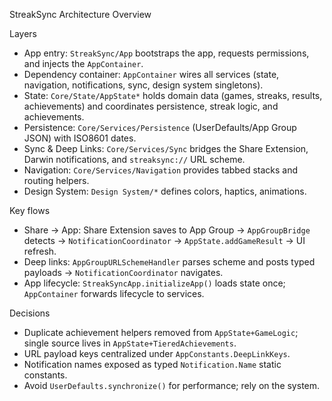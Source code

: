 StreakSync Architecture Overview

Layers
- App entry: `StreakSync/App` bootstraps the app, requests permissions, and injects the `AppContainer`.
- Dependency container: `AppContainer` wires all services (state, navigation, notifications, sync, design system singletons).
- State: `Core/State/AppState*` holds domain data (games, streaks, results, achievements) and coordinates persistence, streak logic, and achievements.
- Persistence: `Core/Services/Persistence` (UserDefaults/App Group JSON) with ISO8601 dates.
- Sync & Deep Links: `Core/Services/Sync` bridges the Share Extension, Darwin notifications, and `streaksync://` URL scheme.
- Navigation: `Core/Services/Navigation` provides tabbed stacks and routing helpers.
- Design System: `Design System/*` defines colors, haptics, animations.

Key flows
- Share → App: Share Extension saves to App Group → `AppGroupBridge` detects → `NotificationCoordinator` → `AppState.addGameResult` → UI refresh.
- Deep links: `AppGroupURLSchemeHandler` parses scheme and posts typed payloads → `NotificationCoordinator` navigates.
- App lifecycle: `StreakSyncApp.initializeApp()` loads state once; `AppContainer` forwards lifecycle to services.

Decisions
- Duplicate achievement helpers removed from `AppState+GameLogic`; single source lives in `AppState+TieredAchievements`.
- URL payload keys centralized under `AppConstants.DeepLinkKeys`.
- Notification names exposed as typed `Notification.Name` static constants.
- Avoid `UserDefaults.synchronize()` for performance; rely on the system.

